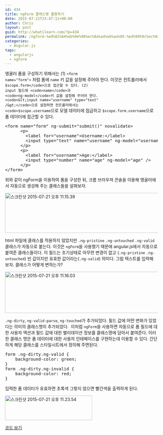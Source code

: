 ```yaml
---
id: 434
title: ngForm 클래스명 활용하기
date: 2015-07-21T23:47:11+00:00
author: Chris
layout: post
guid: http://whatilearn.com/?p=434
permalink: /ngform-%ed%81%b4%eb%9e%98%ec%8a%a4%eb%aa%85-%ed%99%9c%ec%9a%a9%ed%95%98%ea%b8%b0/
categories:
  - Angular.js
tags:
  - angularjs
  - ngForm
---
```

앵귤러 폼을 구성하기 위해서는 (1) <code>&lt;form name="form"&gt;</code> 처럼 폼에 <code>name</code> 키 값을 설정해 주어야 한다. 이것은 컨트롤러에서 <code>$scope.form</code>으로 접근할 수 있다. (2) input 필드에 <code>name</code>과 <code>ng-model</code>키 값을 설정해 주어야 한다. <code>&lt;input name="username" type="text" /&gt;</code>으로 설정하면 컨트롤러에서는 <code>$scope.username</code>으로 모델 데이터에 접급하고 <code>$scope.form.username</code>으로 폼 데이터에 접근할 수 있다.

<pre class="lang:xhtml decode:true" title="index.html">&lt;form name="form" ng-submit="submit()" novalidate&gt;
      &lt;p&gt;
        &lt;label for="username"&gt;Username:&lt;/label&gt;
        &lt;input type="text" name="username" ng-model="username" /&gt;
      &lt;/p&gt;
      &lt;p&gt;
        &lt;label for="username"&gt;Age:&lt;/label&gt;
        &lt;input type="number" name="age" ng-model="age" /&gt;
      &lt;/p&gt;
&lt;/form&gt;</pre>

위와 같이 ngForm을 이용하여 폼을 구성한 뒤, 크롬 브라우져 콘솔을 이용해 앵귤러에서 자동으로 생성해 주는 클래스들을 살펴보자.

<a href="http://whatilearn.com/wp-content/uploads/2015/07/스크린샷-2015-07-21-오후-11.15.39.png"><img class="alignnone size-large wp-image-442" src="http://whatilearn.com/wp-content/uploads/2015/07/스크린샷-2015-07-21-오후-11.15.39-1024x211.png" alt="스크린샷 2015-07-21 오후 11.15.39" width="640" height="132" /></a>

html 파일에 클래스를 적용하지 않았지만 <code>.ng-pristine</code> <code>.ng-untouched</code> <code>.ng-valid</code> 클래스가 자동으로 붙는다. 이것은 <code>ngForm</code>을 사용했기 때문에 angular.js에서 자동으로 붙여준 클래스들이다. 이 필드는 초기상태로 아무련 변경이 없고 (<code>.ng-pristine</code> <code>.ng-untouched</code>) 빈 값이지만 유효한 값이라는(<code>.ng-valid</code>) 의미다. 그럼 텍스트를 입력해 보자. 클래스가 어떻게 변하는가?

<a href="http://whatilearn.com/wp-content/uploads/2015/07/스크린샷-2015-07-21-오후-11.16.03.png"><img class="alignnone size-large wp-image-443" src="http://whatilearn.com/wp-content/uploads/2015/07/스크린샷-2015-07-21-오후-11.16.03-1024x217.png" alt="스크린샷 2015-07-21 오후 11.16.03" width="640" height="136" /></a>

<code>.ng-dirty</code>, <code>ng-valid-parse</code>, <code>ng-touched</code>가 추가되었다. 필드 값에 어떤 변화가 있었다는 의미의 클래스명이 추가되었다.  이처럼 <code>ngForm</code>을 사용하면 자동으로 폼 필드에 대한 사용자 액션과 필드 값에 대한 밸리데이션 정보를 클래스명에 담아서 붙여준다. 이러한 클래스 명은 폼 데이터에 대한 사용자 인테페이스를 구현하는데 이용할 수 있다. 간단하게 해당 클래스를 스타일시트에서 정의해 주면된다.

<pre class="lang:css decode:true " title="style.css">form .ng-dirty.ng-valid {
    background-color: green;
}
form .ng-dirty.ng-invalid {
    background-color: red;
}</pre>

입력한 폼 데이터가 유효하면 초록색 그렇지 않으면 빨간색을 출력하게 된다.

<a href="http://whatilearn.com/wp-content/uploads/2015/07/스크린샷-2015-07-21-오후-11.23.54.png"><img class="alignnone  wp-image-444" src="http://whatilearn.com/wp-content/uploads/2015/07/스크린샷-2015-07-21-오후-11.23.54.png" alt="스크린샷 2015-07-21 오후 11.23.54" width="287" height="81" /></a>

<a href="https://github.com/jeonghwan-kim/ngForm">코드 보기 </a>